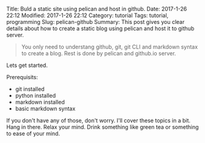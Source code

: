 Title: Buld a static site using pelican and host in github.
Date: 2017-1-26 22:12
Modified: 2017-1-26 22:12
Category: tutorial
Tags: tutorial, programming
Slug: pelican-github
Summary: This post gives you clear details about how to create a static blog using pelican and host it to github server.

> You only need to understang github, git, git CLI and markdown syntax to create a blog. Rest is done by pelican and github.io server.

Lets get started.

Prerequisits:

* git installed
* python installed
* markdown installed
* basic markdown syntax

If you don't have any of those, don't worry. I'll cover these topics in a bit. Hang in there. Relax your mind. Drink something like green tea or something to ease of your mind.
